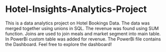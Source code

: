 # Hotel-Insights-Analytics-Project
This is a data analytics project on Hotel Bookings Data. 
The data was merged together using unions in SQL.
The revenue was found using SUM function.
Joins are used to join meals and market segment into main table.
In PowerBi custom table was added for revenue.
The PowerBi file contains the Dashboard.
Feel free to explore the dashboard!
